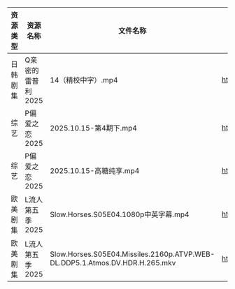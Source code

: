| 资源类型 | 资源名称        | 文件名称                                                                        | 分享链接                                | 更新时间                |
| ---- | ----------- | --------------------------------------------------------------------------- | ----------------------------------- | ------------------- |
| 日韩剧集 | Q亲密的雷普利2025 | 14（精校中字）.mp4                                                                | https://pan.quark.cn/s/8cb9fd7634af | 2025-10-15 12:24:14 |
| 综艺   | P偏爱之恋2025   | 2025.10.15-第4期下.mp4                                                         | https://pan.quark.cn/s/2023e0def11e | 2025-10-15 12:31:53 |
| 综艺   | P偏爱之恋2025   | 2025.10.15-高糖纯享.mp4                                                         | https://pan.quark.cn/s/2023e0def11e | 2025-10-15 12:31:56 |
| 欧美剧集 | L流人第五季2025  | Slow.Horses.S05E04.1080p中英字幕.mp4                                            | https://pan.quark.cn/s/eea649ba4ed4 | 2025-10-15 12:22:47 |
| 欧美剧集 | L流人第五季2025  | Slow.Horses.S05E04.Missiles.2160p.ATVP.WEB-DL.DDP5.1.Atmos.DV.HDR.H.265.mkv | https://pan.quark.cn/s/eea649ba4ed4 | 2025-10-15 12:22:43 |
